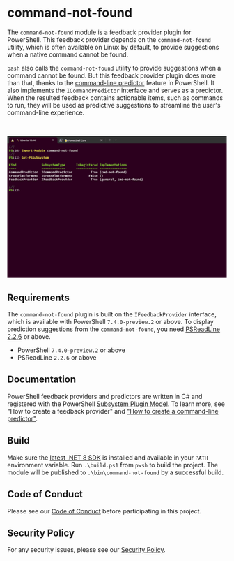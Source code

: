 # command-not-found

The `command-not-found` module is a feedback provider plugin for PowerShell.
This feedback provider depends on the `command-not-found` utility,
which is often available on Linux by default,
to provide suggestions when a native command cannot be found.

`bash` also calls the `command-not-found` utility to provide suggestions when a command cannot be found.
But this feedback provider plugin does more than that,
thanks to the [command-line predictor][command-line-predictor] feature in PowerShell.
It also implements the `ICommandPredictor` interface and serves as a predictor.
When the resulted feedback contains actionable items, such as commands to run,
they will be used as predictive suggestions to streamline the user's command-line experience.

</br>

![FeedbackProvider](./tools/images/FeedbackProvider.gif)

## Requirements

The `command-not-found` plugin is built on the `IFeedbackProvider` interface,
which is available with PowerShell `7.4.0-preview.2` or above.
To display prediction suggestions from the `command-not-found`,
you need [PSReadLine 2.2.6][psreadline-226] or above.

- PowerShell `7.4.0-preview.2` or above
- PSReadLine `2.2.6` or above

## Documentation

PowerShell feedback providers and predictors are written in C# and registered with the PowerShell [Subsystem Plugin Model][subsystem-plugin-model].
To learn more, see "How to create a feedback provider" and ["How to create a command-line predictor"][how-to-create-predictor].

## Build

Make sure the [latest .NET 8 SDK](https://dotnet.microsoft.com/download/dotnet/8.0) is installed
and available in your `PATH` environment variable.
Run `.\build.ps1` from `pwsh` to build the project.
The module will be published to `.\bin\command-not-found` by a successful build.

## Code of Conduct

Please see our [Code of Conduct](.github/CODE_OF_CONDUCT.md) before participating in this project.

## Security Policy

For any security issues, please see our [Security Policy](.github/SECURITY.md).

[command-line-predictor]: https://learn.microsoft.com/en-us/powershell/scripting/learn/shell/using-predictors?view=powershell-7.3
[psreadline-226]: https://www.powershellgallery.com/packages/PSReadLine/2.2.6
[subsystem-plugin-model]: https://docs.microsoft.com/powershell/scripting/learn/experimental-features#pssubsystempluginmodel
[how-to-create-predictor]: https://docs.microsoft.com/powershell/scripting/dev-cross-plat/create-cmdline-predictor
